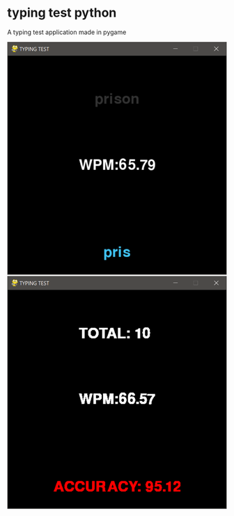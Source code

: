 # typing test python
 A typing test application made in pygame

![image1](images/image1.png)
![image2](images/image2.png)
